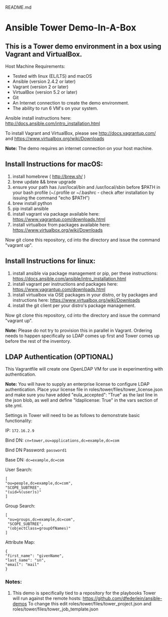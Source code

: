 README.md

Ansible Tower Demo-In-A-Box
===========================

## This is a Tower demo environment in a box using Vagrant and VirtualBox.

Host Machine Requirements:

- Tested with linux (EL/LTS) and macOS
- Ansible (version 2.4.2 or later)
- Vagrant (version 2 or later)
- VirtualBox (version 5.2 or later)
- Git
- An Internet connection to create the demo environment.
- The ability to run 6 VM's on your system.

Ansible install instructions here: http://docs.ansible.com/intro_installation.html

To install Vagrant and VirtualBox, please see http://docs.vagrantup.com/ and https://www.virtualbox.org/wiki/Downloads

**Note:** The demo requires an internet connection on your host machine.

## Install Instructions for macOS:

1. install homebrew ( http://brew.sh/ )
2. brew update && brew upgrade
3. ensure your path has /usr/local/bin and /usr/local/sbin before $PATH in your bash profile (~/.profile or ~/.bashrc - check after installation by issuing the command "echo $PATH")
4. brew install python
5. pip install ansible
6. install vagrant via package available here: https://www.vagrantup.com/downloads.html
7. install virtualbox from packages available here: https://www.virtualbox.org/wiki/Downloads

Now git clone this repository, cd into the directory and issue the command "vagrant up".

## Install Instructions for linux:

1. install ansible via package management or pip, per these instructions: https://docs.ansible.com/ansible/intro_installation.html
2. install vagrant per instructions and packages here: https://www.vagrantup.com/downloads.html
3. install virtualbox via OSE packages in your distro, or by packages and instructions here: https://www.virtualbox.org/wiki/Downloads
4. install the git client per your distro's package management.

Now git clone this repository, cd into the directory and issue the command "vagrant up".

**Note:** Please do not try to provision this in parallel in Vagrant. Ordering needs to happen specifically so LDAP comes up first and Tower comes up before the rest of the inventory.

## LDAP Authentication (OPTIONAL)

This Vagrantfile will create one OpenLDAP VM for use in experimenting with authentication. 

**Note:**  You will have to supply an enterprise license to configure LDAP authentication. Place your license file in roles/tower/files/tower_license.json and make sure you have added "eula_accepted": "True" as the last line in the json blob, as well and define "ldaplicense: True" in the vars section of site.yml.

Settings in Tower will need to be as follows to demonstrate basic functionality:

IP: `172.16.2.9`

Bind DN: `cn=tower,ou=applications,dc=example,dc=com`

Bind DN Password: `password1`

Base DN: `dc=example,dc=com`

User Search:

```
[
"ou=people,dc=example,dc=com",
"SCOPE_SUBTREE",
"(uid=%(user)s)"
]
```
Group Search:
```
[
 "ou=groups,dc=example,dc=com",
 "SCOPE_SUBTREE",
 "(objectClass=groupOfNames)"
]
```
Attribute Map:
```
{
"first_name": "givenName",
"last_name": "sn",
"email": "mail"
}
```

### Notes:

1. This demo is specifically tied to a repository for the playbooks Tower will run against the remote hosts: https://github.com/dfederlein/ansible-demos To change this edit roles/tower/files/tower_project.json and roles/tower/files/tower_job_template.json

